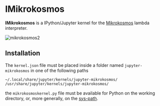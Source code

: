# IMikrokosmos
**IMikrokosmos** is a IPython/Jupyter kernel for the [Mikrokosmos](https://github.com/M42/mikrokosmos) lambda interpreter.

![mikrokosmos2](https://user-images.githubusercontent.com/5337877/27183541-2d41fd92-51df-11e7-9644-0e6199cc63d9.jpeg)

## Installation
The `kernel.json` file must be placed inside a folder named `jupyter-mikrokosmos` in one of the following paths

```
~/.local/share/jupyter/kernels/jupyter-mikrokosmos/
/usr/share/jupyter/kernels/jupyter-mikrokosmos/
```

the `mikrokosmoskernel.py` file must be available for Python on the working directory, or, more generally, on the [sys-path](https://docs.python.org/2/library/sys.html#sys.path).
